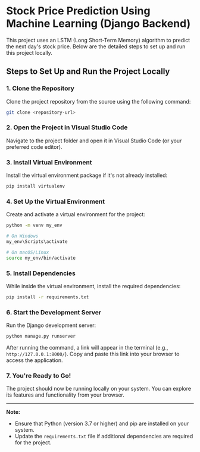 # Stock Price Prediction Using Machine Learning (Django Backend)

This project uses an LSTM (Long Short-Term Memory) algorithm to predict the next day's stock price. Below are the detailed steps to set up and run this project locally.

## Steps to Set Up and Run the Project Locally

### 1. Clone the Repository

Clone the project repository from the source using the following command:
```bash
git clone <repository-url>
```

### 2. Open the Project in Visual Studio Code

Navigate to the project folder and open it in Visual Studio Code (or your preferred code editor).

### 3. Install Virtual Environment

Install the virtual environment package if it's not already installed:
```bash
pip install virtualenv
```

### 4. Set Up the Virtual Environment

Create and activate a virtual environment for the project:
```bash
python -m venv my_env

# On Windows
my_env\Scripts\activate

# On macOS/Linux
source my_env/bin/activate
```

### 5. Install Dependencies

While inside the virtual environment, install the required dependencies:
```bash
pip install -r requirements.txt
```

### 6. Start the Development Server

Run the Django development server:
```bash
python manage.py runserver
```

After running the command, a link will appear in the terminal (e.g., `http://127.0.0.1:8000/`). Copy and paste this link into your browser to access the application.

### 7. You're Ready to Go!

The project should now be running locally on your system. You can explore its features and functionality from your browser.

---

**Note:**
- Ensure that Python (version 3.7 or higher) and pip are installed on your system.
- Update the `requirements.txt` file if additional dependencies are required for the project.

